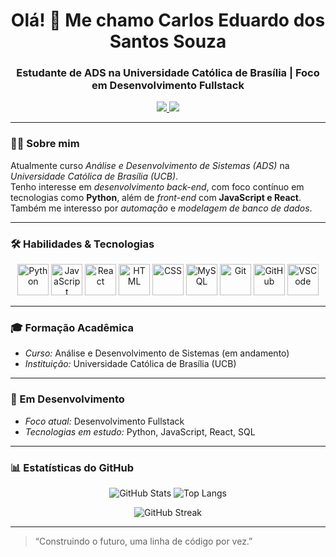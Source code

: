 <h1 align="center">Olá! 👋 Me chamo Carlos Eduardo dos Santos Souza</h1>
<h3 align="center">Estudante de ADS na Universidade Católica de Brasília | Foco em Desenvolvimento Fullstack</h3>

<p align="center">
  <a href="https://www.linkedin.com/in/carlos-eduardo-4b7941264/" target="_blank">
    <img src="https://img.shields.io/badge/-LinkedIn-blue?style=flat-square&logo=Linkedin&logoColor=white" />
  </a>
  <a href="https://github.com/CaduS0uza" target="_blank">
    <img src="https://img.shields.io/badge/-GitHub-181717?style=flat-square&logo=github&logoColor=white" />
  </a>
</p>

---

### 👨‍💻 Sobre mim

Atualmente curso *Análise e Desenvolvimento de Sistemas (ADS)* na *Universidade Católica de Brasília (UCB)*.  
Tenho interesse em *desenvolvimento back-end*, com foco contínuo em tecnologias como **Python**, além de *front-end* com **JavaScript e React**.  
Também me interesso por *automação* e *modelagem de banco de dados*.

---

### 🛠️ Habilidades & Tecnologias

<p align="center">
  <!-- Linguagens -->
  <img src="https://cdn.jsdelivr.net/gh/devicons/devicon/icons/python/python-original.svg" alt="Python" width="50" height="50"/>
  <img src="https://cdn.jsdelivr.net/gh/devicons/devicon/icons/javascript/javascript-original.svg" alt="JavaScript" width="50" height="50"/>

  <!-- Frontend -->
  <img src="https://cdn.jsdelivr.net/gh/devicons/devicon/icons/react/react-original.svg" alt="React" width="50" height="50"/>
  <img src="https://cdn.jsdelivr.net/gh/devicons/devicon/icons/html5/html5-original.svg" alt="HTML" width="50" height="50"/>
  <img src="https://cdn.jsdelivr.net/gh/devicons/devicon/icons/css3/css3-original.svg" alt="CSS" width="50" height="50"/>

  <!-- Banco de dados -->
  <img src="https://cdn.jsdelivr.net/gh/devicons/devicon/icons/mysql/mysql-original.svg" alt="MySQL" width="50" height="50"/>

  <!-- Ferramentas -->
  <img src="https://cdn.jsdelivr.net/gh/devicons/devicon/icons/git/git-original.svg" alt="Git" width="50" height="50"/>
  <img src="https://cdn.jsdelivr.net/gh/devicons/devicon/icons/github/github-original.svg" alt="GitHub" width="50" height="50"/>
  <img src="https://cdn.jsdelivr.net/gh/devicons/devicon/icons/vscode/vscode-original.svg" alt="VSCode" width="50" height="50"/>
</p>

---

### 🎓 Formação Acadêmica

- *Curso:* Análise e Desenvolvimento de Sistemas (em andamento)  
- *Instituição:* Universidade Católica de Brasília (UCB)

---

### 🚀 Em Desenvolvimento

- *Foco atual:* Desenvolvimento Fullstack  
- *Tecnologias em estudo:* Python, JavaScript, React, SQL

---

### 📊 Estatísticas do GitHub

<p align="center">
  <img src="https://github-readme-stats.vercel.app/api?username=CaduS0uza&show_icons=true&theme=tokyonight" alt="GitHub Stats" />
  <img src="https://github-readme-stats.vercel.app/api/top-langs/?username=CaduS0uza&layout=compact&theme=tokyonight" alt="Top Langs" />
</p>

<p align="center">
  <img src="https://github-readme-streak-stats.herokuapp.com?user=CaduS0uza&theme=tokyonight&hide_border=true&date_format=M%20j%5B%2C%20Y%5D" alt="GitHub Streak" />
</p>

---

> “Construindo o futuro, uma linha de código por vez.”
